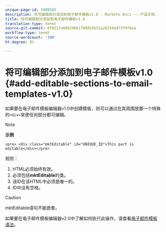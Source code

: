 ```yaml
---
unique-page-id: 1900585
description: 将可编辑部分添加到电子邮件模板v1.0 - Marketo Docs —— 产品文档
title: 将可编辑部分添加到电子邮件模板v1.0
translation-type: tm+mt
source-git-commit: 0f0217a88929661798015b51a26259a973f9f6ea
workflow-type: tm+mt
source-wordcount: '100'
ht-degree: 0%

---
```



# 将可编辑部分添加到电子邮件模板v1.0 {#add-editable-sections-to-email-templates-v1.0}

如果要在电子邮件模板编辑器v1.0中创建模板，则可以通过在其周围放置一个特殊的`<div>`来使任何部分都可编辑。

>[!NOTE]
>
>**示例**
>
>`<pre> <div class="mktEditable" id="UNIQUE_ID">This part is editable</div></pre>`

规则：

1. HTML必须始终有效。
1. 必须包括&#x200B;**mktEditable**&#x200B;的类。
1. 该ID在该HTML中必须是唯一的。
1. ID中没有空格。

>[!CAUTION]
>
>mktEditable语句不能嵌套。

如果要在电子邮件模板编辑器v2.0中了解如何执行此操作，请查看[电子邮件模板语法](/help/marketo/product-docs/email-marketing/general/email-editor-2/email-template-syntax.md)。
